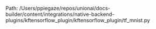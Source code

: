 Path: /Users/ppiegaze/repos/unionai/docs-builder/content/integrations/native-backend-plugins/kftensorflow_plugin/kftensorflow_plugin/tf_mnist.py